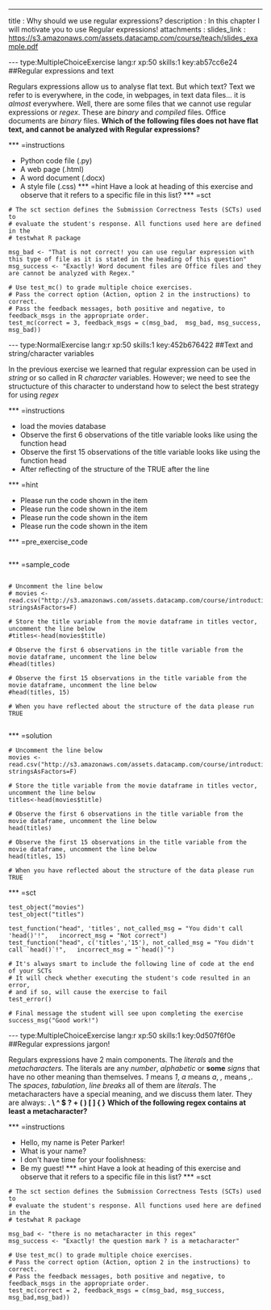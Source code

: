 ---
title       : Why should we use regular expressions?
description : In this chapter I will motivate you to use Regular expressions!
attachments :
  slides_link : https://s3.amazonaws.com/assets.datacamp.com/course/teach/slides_example.pdf

--- type:MultipleChoiceExercise lang:r xp:50 skills:1 key:ab57cc6e24
##Regular expressions and text

Regulars expressions allow us to analyse flat text. But which text? Text we refer to is everywhere, in the code, in webpages, in text data files... it is *almost* everywhere. Well, there are some files that we cannot use regular expressions or *regex*. These are *binary* and *compiled* files. Office documents are *binary* files. 
**Which of the following files does not have flat text, and cannot be analyzed with Regular expressions?**

*** =instructions
- Python code file (.py)
- A web page (.html)
- A word document (.docx)
- A style file (.css)
*** =hint
Have a look at heading of this exercise and observe that it refers to a specific file in this list?
*** =sct
```{r}
# The sct section defines the Submission Correctness Tests (SCTs) used to
# evaluate the student's response. All functions used here are defined in the 
# testwhat R package

msg_bad <- "That is not correct! you can use regular expression with this type of file as it is stated in the heading of this question"
msg_success <- "Exactly! Word document files are Office files and they are cannot be analyzed with Regex."

# Use test_mc() to grade multiple choice exercises. 
# Pass the correct option (Action, option 2 in the instructions) to correct.
# Pass the feedback messages, both positive and negative, to feedback_msgs in the appropriate order.
test_mc(correct = 3, feedback_msgs = c(msg_bad,  msg_bad, msg_success, msg_bad)) 
```

--- type:NormalExercise lang:r xp:50 skills:1 key:452b676422
##Text and string/character variables

In the previous exercise we learned that regular expression can be used in *string* or so called in R *character* variables. However; we need to see the structucture of this character to understand how to select the best strategy for using *regex*

*** =instructions
- load the movies database 
- Observe the first 6 observations of the title variable looks like using the function head
- Observe the first 15 observations of the title variable looks like using the function head
- After reflecting of the structure of the TRUE after the line


*** =hint
- Please run the code shown in the item
- Please run the code shown in the item
- Please run the code shown in the item
- Please run the code shown in the item

*** =pre_exercise_code
```{r}
```
*** =sample_code
```{r}

# Uncomment the line below
# movies <- read.csv("http://s3.amazonaws.com/assets.datacamp.com/course/introduction_to_r/movies.csv", stringsAsFactors=F)

# Store the title variable from the movie dataframe in titles vector, uncomment the line below
#titles<-head(movies$title)

# Observe the first 6 observations in the title variable from the movie dataframe, uncomment the line below
#head(titles)

# Observe the first 15 observations in the title variable from the movie dataframe, uncomment the line below
#head(titles, 15)

# When you have reflected about the structure of the data please run TRUE


```

*** =solution
```{r}
# Uncomment the line below
movies <- read.csv("http://s3.amazonaws.com/assets.datacamp.com/course/introduction_to_r/movies.csv", stringsAsFactors=F)

# Store the title variable from the movie dataframe in titles vector, uncomment the line below
titles<-head(movies$title)

# Observe the first 6 observations in the title variable from the movie dataframe, uncomment the line below
head(titles)

# Observe the first 15 observations in the title variable from the movie dataframe, uncomment the line below
head(titles, 15)

# When you have reflected about the structure of the data please run TRUE

```

*** =sct
```{r}
test_object("movies")
test_object("titles")

test_function("head", 'titles', not_called_msg = "You didn't call 'head()'!",   incorrect_msg = "Not correct")
test_function("head", c('titles','15'), not_called_msg = "You didn't call `head()`!",   incorrect_msg = "`head()`")

# It's always smart to include the following line of code at the end of your SCTs
# It will check whether executing the student's code resulted in an error, 
# and if so, will cause the exercise to fail
test_error()

# Final message the student will see upon completing the exercise
success_msg("Good work!")
```
--- type:MultipleChoiceExercise lang:r xp:50 skills:1 key:0d507f6f0e
##Regular expressions jargon!

Regulars expressions have 2 main components. The *literals* and the *metacharacters*. The literals are any *number*, *alphabetic* or **some** *signs* that have no other meaning than themselves. *1* means *1*, *a* means *a*, *,* means *,*. The *spaces*, *tabulation*, *line breaks* all of them are *literals*. The metacharacters have a special meaning, and we discuss them later. They are always: **.  \  ^  $  ?  +  ( )  [ ]  { }**
**Which of the following regex contains at least a metacharacter?**

*** =instructions
- Hello, my name is Peter Parker!
- What is your name?
- I don't have time for your foolishness: 
- Be my guest!
*** =hint
Have a look at heading of this exercise and observe that it refers to a specific file in this list?
*** =sct
```{r}
# The sct section defines the Submission Correctness Tests (SCTs) used to
# evaluate the student's response. All functions used here are defined in the 
# testwhat R package

msg_bad <- "there is no metacharacter in this regex"
msg_success <- "Exactly! the question mark ? is a metacharacter"

# Use test_mc() to grade multiple choice exercises. 
# Pass the correct option (Action, option 2 in the instructions) to correct.
# Pass the feedback messages, both positive and negative, to feedback_msgs in the appropriate order.
test_mc(correct = 2, feedback_msgs = c(msg_bad, msg_success, msg_bad,msg_bad)) 
```

